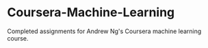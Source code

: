 # Coursera-Machine-Learning
Completed assignments for Andrew Ng's Coursera machine learning course.
